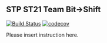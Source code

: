 ## STP ST21 Team Bit->Shift

[![Build Status](https://www.travis-ci.com/sekassel/STPST21TeamB.svg?token=iv8L4W51ZozK2puhSbJk&branch=master)](https://www.travis-ci.com/sekassel/STPST21TeamB)
[![codecov](https://codecov.io/gh/sekassel/STPST21TeamB/branch/master/graph/badge.svg?token=2Q6DF6VGCO)](https://codecov.io/gh/sekassel/STPST21TeamB)

Please insert instruction here.